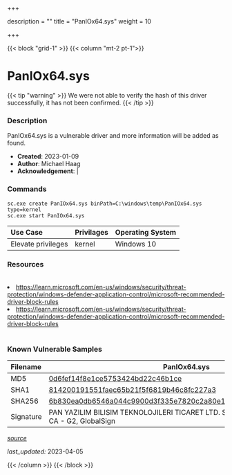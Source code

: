 +++

description = ""
title = "PanIOx64.sys"
weight = 10

+++


{{< block "grid-1" >}}
{{< column "mt-2 pt-1">}}


# PanIOx64.sys 


{{< tip "warning" >}}
We were not able to verify the hash of this driver successfully, it has not been confirmed.
{{< /tip >}}


### Description

PanIOx64.sys is a vulnerable driver and more information will be added as found.

- **Created**: 2023-01-09
- **Author**: Michael Haag
- **Acknowledgement**:  | [](https://twitter.com/)

### Commands

```
sc.exe create PanIOx64.sys binPath=C:\windows\temp\PanIOx64.sys type=kernel
sc.exe start PanIOx64.sys
```

| Use Case | Privilages | Operating System | 
|:---- | ---- | ---- |
| Elevate privileges | kernel | Windows 10 |

### Resources
<br>
<li><a href=" https://learn.microsoft.com/en-us/windows/security/threat-protection/windows-defender-application-control/microsoft-recommended-driver-block-rules"> https://learn.microsoft.com/en-us/windows/security/threat-protection/windows-defender-application-control/microsoft-recommended-driver-block-rules</a></li>
<li><a href="https://learn.microsoft.com/en-us/windows/security/threat-protection/windows-defender-application-control/microsoft-recommended-driver-block-rules">https://learn.microsoft.com/en-us/windows/security/threat-protection/windows-defender-application-control/microsoft-recommended-driver-block-rules</a></li>
<br>

### Known Vulnerable Samples

| Filename | PanIOx64.sys |
|:---- | ---- | 
| MD5 | <a href="https://www.virustotal.com/gui/file/0d6fef14f8e1ce5753424bd22c46b1ce">0d6fef14f8e1ce5753424bd22c46b1ce</a> |
| SHA1 | <a href="https://www.virustotal.com/gui/file/814200191551faec65b21f5f6819b46c8fc227a3">814200191551faec65b21f5f6819b46c8fc227a3</a> |
| SHA256 | <a href="https://www.virustotal.com/gui/file/6b830ea0db6546a044c9900d3f335e7820c2a80e147b0751641899d1a5aa8f74">6b830ea0db6546a044c9900d3f335e7820c2a80e147b0751641899d1a5aa8f74</a> |
| Signature | PAN YAZILIM BILISIM TEKNOLOJILERI TICARET LTD. STI., GlobalSign CodeSigning CA - G2, GlobalSign   |


[*source*](https://github.com/magicsword-io/LOLDrivers/tree/main/yaml/paniox64.yaml)

*last_updated:* 2023-04-05








{{< /column >}}
{{< /block >}}

